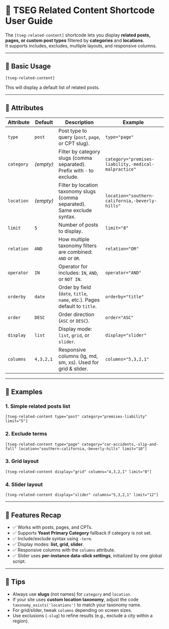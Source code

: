 # 📌 TSEG Related Content Shortcode User Guide

The `[tseg-related-content]` shortcode lets you display **related posts, pages, or custom post types** filtered by **categories** and **locations**.  
It supports includes, excludes, multiple layouts, and responsive columns.

---

## 🔹 Basic Usage

```text
[tseg-related-content]
```

This will display a default list of related posts.

---

## 🔹 Attributes

| Attribute      | Default    | Description                                                                 | Example                                                                 |
|----------------|------------|-----------------------------------------------------------------------------|-------------------------------------------------------------------------|
| `type`         | `post`     | Post type to query (`post`, `page`, or CPT slug).                           | `type="page"`                                                           |
| `category`     | *(empty)*  | Filter by category slugs (comma separated). Prefix with `-` to exclude.     | `category="premises-liability,-medical-malpractice"`                    |
| `location`     | *(empty)*  | Filter by location taxonomy slugs (comma separated). Same exclude syntax.   | `location="southern-california,-beverly-hills"`                         |
| `limit`        | `5`        | Number of posts to display.                                                 | `limit="8"`                                                             |
| `relation`     | `AND`      | How multiple taxonomy filters are combined: `AND` or `OR`.                  | `relation="OR"`                                                         |
| `operator`     | `IN`       | Operator for includes: `IN`, `AND`, or `NOT IN`.                           | `operator="AND"`                                                        |
| `orderby`      | `date`     | Order by field (`date`, `title`, `name`, etc.). Pages default to `title`.   | `orderby="title"`                                                       |
| `order`        | `DESC`     | Order direction (`ASC` or `DESC`).                                          | `order="ASC"`                                                           |
| `display`      | `list`     | Display mode: `list`, `grid`, or `slider`.                                 | `display="slider"`                                                      |
| `columns`      | `4,3,2,1`  | Responsive columns (lg, md, sm, xs). Used for grid & slider.                | `columns="5,3,2,1"`                                                     |

---

## 🔹 Examples

### 1. Simple related posts list
```text
[tseg-related-content type="post" category="premises-liability" limit="5"]
```

### 2. Exclude terms
```text
[tseg-related-content type="page" category="car-accidents,-slip-and-fall" location="southern-california,-beverly-hills" limit="10"]
```

### 3. Grid layout
```text
[tseg-related-content display="grid" columns="4,3,2,1" limit="8"]
```

### 4. Slider layout
```text
[tseg-related-content display="slider" columns="5,3,2,1" limit="12"]
```

---

## 🔹 Features Recap

- ✅ Works with posts, pages, and CPTs.  
- ✅ Supports **Yoast Primary Category** fallback if category is not set.  
- ✅ Include/exclude syntax using `-term`.  
- ✅ Display modes: **list, grid, slider**.  
- ✅ Responsive columns with the `columns` attribute.  
- ✅ Slider uses **per-instance data-slick settings**, initialized by one global script.  

---

## 🔹 Tips

- Always use **slugs** (not names) for `category` and `location`.  
- If your site uses **custom location taxonomy**, adjust the code `taxonomy_exists('locations')` to match your taxonomy name.  
- For grid/slider, tweak `columns` depending on screen sizes.  
- Use exclusions (`-slug`) to refine results (e.g., exclude a city within a region).  

